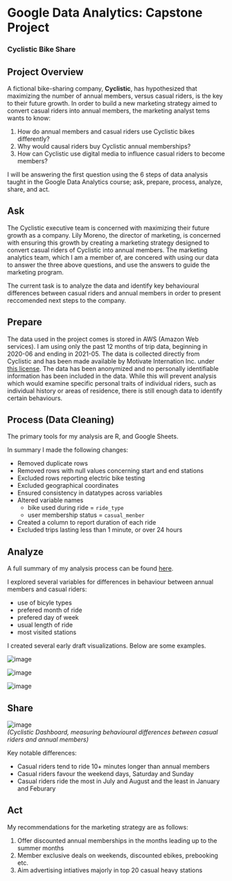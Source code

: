 # Google Data Analytics: Capstone Project
### Cyclistic Bike Share

## Project Overview
A fictional bike-sharing company, **Cyclistic**, has hypothesized that maximizing the number of annual members, versus casual riders, is the key to their future growth. In order to build a new marketing strategy aimed to convert casual riders into annual members, the marketing analyst tems wants to know:
1. How do annual members and casual riders use Cyclistic bikes differently?
2. Why would causal riders buy Cyclistic annual memberships?
3. How can Cyclistic use digital media to influence casual riders to become members?

I will be answering the first question using the 6 steps of data analysis taught in the Google Data Analytics course; ask, prepare, process, analyze, share, and act.


## Ask
  
The Cyclistic executive team is concerned with maximizing their future growth as a company. Lily Moreno, the director of marketing, is concerned with ensuring this growth by creating a marketing strategy designed to convert casual riders of Cyclistic into annual members. The marketing analytics team, which I am a member of, are concered with using our data to answer the three above questions, and use the answers to guide the marketing program.  
  
The current task is to analyze the data and identify key behavioural differences between casual riders and annual members in order to present reccomended next steps to the company.  
  
## Prepare
  
The data used in the project comes is stored in AWS (Amazon Web services). I am using only the past 12 months of trip data, beginning in 2020-06 and ending in 2021-05.
The data is collected directly from Cyclistic and has been made available by Motivate Internation Inc. under [this license](https://www.divvybikes.com/data-license-agreement). The data has been anonymized and no personally identifiable information has been included in the data.  While this will prevent analysis which would examine specific personal traits of individual riders, such as individual history or areas of residence, there is still enough data to identify certain behaviours.  
  
## Process (Data Cleaning)
  
The primary tools for my analysis are R,  and Google Sheets.  
  
In summary I made the following changes:  
  
* Removed duplicate rows
* Removed rows with null values concerning start and end stations
* Excluded rows reporting electric bike testing
* Excluded geographical coordinates
* Ensured consistency in datatypes across variables
* Altered variable names
  * bike used during ride = `ride_type`
  * user membership status = `casual_menber`
* Created a column to report duration of each ride
* Excluded trips lasting less than 1 minute, or over 24 hours
  
  
## Analyze
  
A full summary of my analysis process can be found [here](https://github.com/Overlrd/Cyclistic-Capstone/blob/main/Analysis.R).  
  
I explored several variables for differences in behaviour between annual members and casual riders:
* use of bicyle types
* prefered month of ride
* prefered day of week
* usual length of ride
* most visited stations
  
I created several early draft visualizations. Below are some examples.  
  
![image](https://user-images.githubusercontent.com/87314229/126211131-7b051739-a4e0-467e-8bbf-2b534d3b0972.png)  
  
![image](https://user-images.githubusercontent.com/87314229/126211179-c4a33472-94f7-4c7d-867f-7624812e897b.png)  
  
![image](https://user-images.githubusercontent.com/87314229/126211208-d419afe5-0c8e-42d0-b700-09383505bd03.png)


## Share
![image](https://user-images.githubusercontent.com/87314229/126376705-d7dd7b8a-79ec-41b6-a2bd-2aa5d0933a9e.png)  
*(Cyclistic Dashboard, measuring behavioural differences between casual riders and annual members)*  
  
Key notable differences: 
* Casual riders tend to ride 10+ minutes longer than annual members  
* Casual riders favour the weekend days, Saturday and Sunday
* Casual riders ride the most in July and August and the least in January and Feburary  
  
  

## Act
My recommendations for the marketing strategy are as follows:
1. Offer discounted annual memberships in the months leading up to the summer months
2. Member exclusive deals on weekends, discounted ebikes, prebooking etc.
3. Aim advertising intiatives majorly in top 20 casual heavy stations
